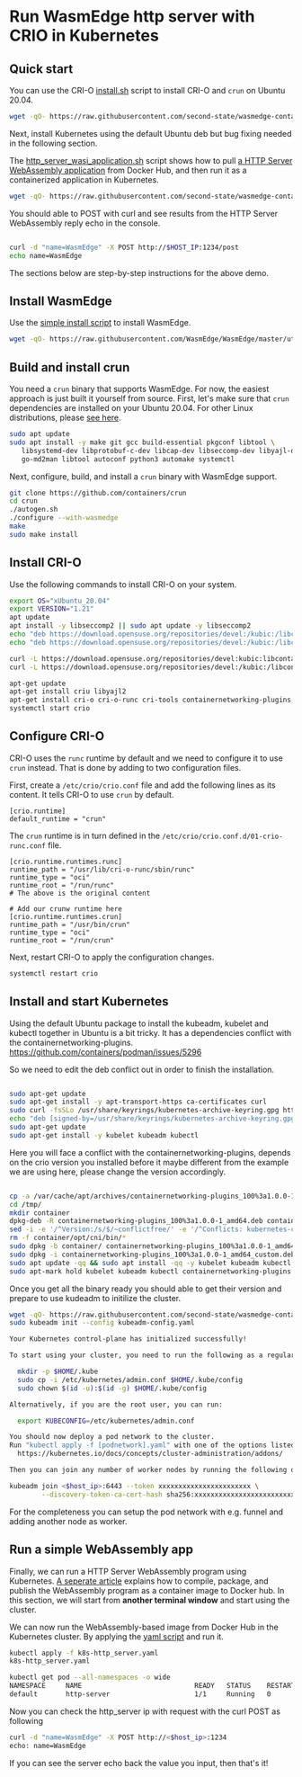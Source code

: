 # Run WasmEdge http server with CRIO in Kubernetes 

## Quick start

You can use the CRI-O [install.sh](../crio/install.sh) script to install CRI-O and `crun` on Ubuntu 20.04.

```bash
wget -qO- https://raw.githubusercontent.com/second-state/wasmedge-containers-examples/main/crio/install.sh | bash
```

Next, install Kubernetes using the default Ubuntu deb but bug fixing needed in the following section.

The [http_server_wasi_application.sh](http_server_wasi_application.sh) script shows how to pull [a HTTP Server WebAssembly application](../../http_server_wasi_app.md) from Docker Hub, and then run it as a containerized application in Kubernetes.

```bash
wget -qO- https://raw.githubusercontent.com/second-state/wasmedge-containers-examples/main/kubernetes/http_server_wasi_application.sh | bash
```

You should able to POST with curl and see results from the HTTP Server WebAssembly reply echo in the console.

```bash

curl -d "name=WasmEdge" -X POST http://$HOST_IP:1234/post
echo name=WasmEdge

```

The sections below are step-by-step instructions for the above demo.

## Install WasmEdge

Use the [simple install script](https://github.com/WasmEdge/WasmEdge/blob/master/docs/install.md) to install WasmEdge.

```bash
wget -qO- https://raw.githubusercontent.com/WasmEdge/WasmEdge/master/utils/install.sh | bash -s -- -p /usr/local
```

## Build and install crun

You need a `crun` binary that supports WasmEdge. For now, the easiest approach is just built it yourself from source. First, let's make sure that `crun` dependencies are installed on your Ubuntu 20.04.
For other Linux distributions, please [see here](https://github.com/containers/crun#readme).

```bash
sudo apt update
sudo apt install -y make git gcc build-essential pkgconf libtool \
   libsystemd-dev libprotobuf-c-dev libcap-dev libseccomp-dev libyajl-dev \
   go-md2man libtool autoconf python3 automake systemctl
```

Next, configure, build, and install a `crun` binary with WasmEdge support.

```bash
git clone https://github.com/containers/crun
cd crun
./autogen.sh
./configure --with-wasmedge
make
sudo make install
```

## Install CRI-O

Use the following commands to install CRI-O on your system.

```bash
export OS="xUbuntu_20.04"
export VERSION="1.21"
apt update
apt install -y libseccomp2 || sudo apt update -y libseccomp2
echo "deb https://download.opensuse.org/repositories/devel:/kubic:/libcontainers:/stable/$OS/ /" > /etc/apt/sources.list.d/devel:kubic:libcontainers:stable.list
echo "deb https://download.opensuse.org/repositories/devel:/kubic:/libcontainers:/stable:/cri-o:/$VERSION/$OS/ /" > /etc/apt/sources.list.d/devel:kubic:libcontainers:stable:cri-o:$VERSION.list

curl -L https://download.opensuse.org/repositories/devel:kubic:libcontainers:stable:cri-o:$VERSION/$OS/Release.key | apt-key add -
curl -L https://download.opensuse.org/repositories/devel:/kubic:/libcontainers:/stable/$OS/Release.key | apt-key add -

apt-get update
apt-get install criu libyajl2
apt-get install cri-o cri-o-runc cri-tools containernetworking-plugins
systemctl start crio
```

## Configure CRI-O

CRI-O uses the `runc` runtime by default and we need to configure it to use `crun` instead.
That is done by adding to two configuration files.

First, create a `/etc/crio/crio.conf` file and add the following lines as its content. It tells CRI-O to use `crun` by default.

```
[crio.runtime]
default_runtime = "crun"
```

The `crun` runtime is in turn defined in the `/etc/crio/crio.conf.d/01-crio-runc.conf` file.

```
[crio.runtime.runtimes.runc]
runtime_path = "/usr/lib/cri-o-runc/sbin/runc"
runtime_type = "oci"
runtime_root = "/run/runc"
# The above is the original content

# Add our crunw runtime here
[crio.runtime.runtimes.crun]
runtime_path = "/usr/bin/crun"
runtime_type = "oci"
runtime_root = "/run/crun"
```

Next, restart CRI-O to apply the configuration changes.

```bash
systemctl restart crio
```

## Install and start Kubernetes

Using the default Ubuntu package to install the kubeadm, kubelet and kubectl together
in Ubuntu is a bit tricky. It has a dependencies conflict with the containernetworking-plugins.
https://github.com/containers/podman/issues/5296

So we need to edit the deb conflict out in order to finish the installation.

```bash

sudo apt-get update
sudo apt-get install -y apt-transport-https ca-certificates curl
sudo curl -fsSLo /usr/share/keyrings/kubernetes-archive-keyring.gpg https://packages.cloud.google.com/apt/doc/apt-key.gpg
echo "deb [signed-by=/usr/share/keyrings/kubernetes-archive-keyring.gpg] https://apt.kubernetes.io/ kubernetes-xenial main" | sudo tee /etc/apt/sources.list.d/kubernetes.list
sudo apt-get update
sudo apt-get install -y kubelet kubeadm kubectl

```

Here you will face a conflict with the containernetworking-plugins, depends on
the crio version you installed before it maybe different from the example we are
using here, please change the version accordingly.
```bash

cp -a /var/cache/apt/archives/containernetworking-plugins_100%3a1.0.0-1_amd64.deb /tmp/
cd /tmp/
mkdir container
dpkg-deb -R containernetworking-plugins_100%3a1.0.0-1_amd64.deb container/
sed -i -e '/^Version:/s/$/~conflictfree/' -e '/^Conflicts: kubernetes-cni/d' container/DEBIAN/control
rm -f container/opt/cni/bin/*
sudo dpkg -b container/ containernetworking-plugins_100%3a1.0.0-1_amd64_custom.deb
sudo dpkg -i containernetworking-plugins_100%3a1.0.0-1_amd64_custom.deb
sudo apt update -qq && sudo apt install -qq -y kubelet kubeadm kubectl
sudo apt-mark hold kubelet kubeadm kubectl containernetworking-plugins

```


Once you get all the binary ready you should able to get their version and prepare
to use kudeadm to initilize the cluster.


```bash
wget -qO- https://raw.githubusercontent.com/second-state/wasmedge-containers-examples/main/kubernetes/http_server/kubeadm-config.yaml | bash
sudo kubeadm init --config kubeadm-config.yaml

Your Kubernetes control-plane has initialized successfully!

To start using your cluster, you need to run the following as a regular user:

  mkdir -p $HOME/.kube
  sudo cp -i /etc/kubernetes/admin.conf $HOME/.kube/config
  sudo chown $(id -u):$(id -g) $HOME/.kube/config

Alternatively, if you are the root user, you can run:

  export KUBECONFIG=/etc/kubernetes/admin.conf

You should now deploy a pod network to the cluster.
Run "kubectl apply -f [podnetwork].yaml" with one of the options listed at:
  https://kubernetes.io/docs/concepts/cluster-administration/addons/

Then you can join any number of worker nodes by running the following on each as root:

kubeadm join <$host_ip>:6443 --token xxxxxxxxxxxxxxxxxxxxxxx \
        --discovery-token-ca-cert-hash sha256:xxxxxxxxxxxxxxxxxxxxxxxxxxxxxxxxxxxxxxxxxxxxxxxxxxxxxxxxxxxxxxxx
```

For the completeness you can setup the pod network with e.g. funnel and adding
another node as worker.

## Run a simple WebAssembly app

Finally, we can run a HTTP Server WebAssembly program using Kubernetes.
[A seperate article](../http_server_wasi_app.md) explains how to compile, package, and publish the WebAssembly
program as a container image to Docker hub.
In this section, we will start from **another terminal window** and start using the cluster.


We can now run the WebAssembly-based image from Docker Hub in the Kubernetes cluster.
By applying the [yaml script](./k8s-http_server.yaml) and run it.

```bash
kubectl apply -f k8s-http_server.yaml
k8s-http_server.yaml

kubectl get pod --all-namespaces -o wide
NAMESPACE     NAME                            READY   STATUS    RESTARTS   AGE    IP           NODE    NOMINATED NODE   READINESS GATES
default       http-server                     1/1     Running   0          3s     <$host_ip>   k8s-1   <none>           <none>

```
Now you can check the http_server ip with request with the curl POST as following


```bash
curl -d "name=WasmEdge" -X POST http://<$host_ip>:1234
echo: name=WasmEdge

```

If you can see the server echo back the value you input, then that's it!
